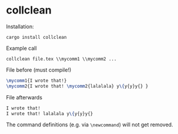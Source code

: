 # collclean

Installation:

```
cargo install collclean
```

Example call

```
collclean file.tex \\mycomm1 \\mycomm2 ...
```

File before (must compile!)

```tex
\mycomm1{I wrote that!}
\mycomm2{I wrote that! \mycomm2{lalalala} y\{y{y}y{} }
```


File afterwards 

```tex
I wrote that!
I wrote that! lalalala y\{y{y}y{} 
```

The command definitions (e.g. via `\newcommand`) will not get removed.
